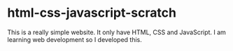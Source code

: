 # html-css-javascript-scratch
This is a really simple website. It only have HTML, CSS and JavaScript. I am learning web development so I developed this.
